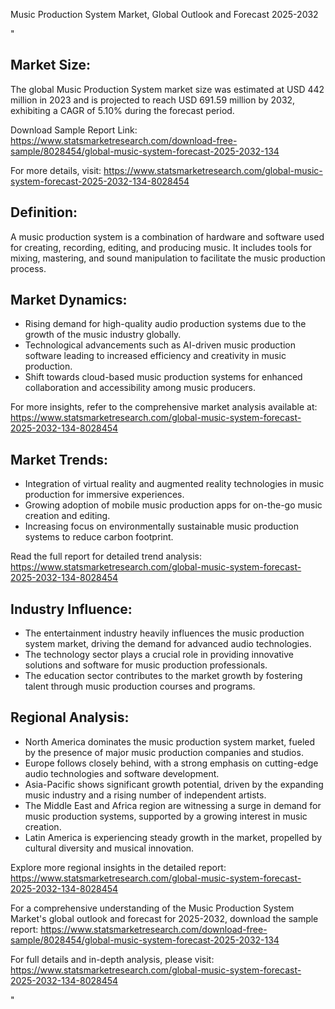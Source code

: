 Music Production System Market, Global Outlook and Forecast 2025-2032 

"<h2>Market Size:</h2>
<p>The global Music Production System market size was estimated at USD 442 million in 2023 and is projected to reach USD 691.59 million by 2032, exhibiting a CAGR of 5.10% during the forecast period.</p>
<p>Download Sample Report Link: <a href='https://www.statsmarketresearch.com/download-free-sample/8028454/global-music-system-forecast-2025-2032-134'>https://www.statsmarketresearch.com/download-free-sample/8028454/global-music-system-forecast-2025-2032-134</a></p>
<p>For more details, visit: <a href='https://www.statsmarketresearch.com/global-music-system-forecast-2025-2032-134-8028454'>https://www.statsmarketresearch.com/global-music-system-forecast-2025-2032-134-8028454</a></p>

<h2>Definition:</h2>
<p>A music production system is a combination of hardware and software used for creating, recording, editing, and producing music. It includes tools for mixing, mastering, and sound manipulation to facilitate the music production process.</p>

<h2>Market Dynamics:</h2>
<ul>
  <li>Rising demand for high-quality audio production systems due to the growth of the music industry globally.</li>
  <li>Technological advancements such as AI-driven music production software leading to increased efficiency and creativity in music production.</li>
  <li>Shift towards cloud-based music production systems for enhanced collaboration and accessibility among music producers.</li>
</ul>
<p>For more insights, refer to the comprehensive market analysis available at: <a href='https://www.statsmarketresearch.com/global-music-system-forecast-2025-2032-134-8028454'>https://www.statsmarketresearch.com/global-music-system-forecast-2025-2032-134-8028454</a></p>

<h2>Market Trends:</h2>
<ul>
  <li>Integration of virtual reality and augmented reality technologies in music production for immersive experiences.</li>
  <li>Growing adoption of mobile music production apps for on-the-go music creation and editing.</li>
  <li>Increasing focus on environmentally sustainable music production systems to reduce carbon footprint.</li>
</ul>
<p>Read the full report for detailed trend analysis: <a href='https://www.statsmarketresearch.com/global-music-system-forecast-2025-2032-134-8028454'>https://www.statsmarketresearch.com/global-music-system-forecast-2025-2032-134-8028454</a></p>

<h2>Industry Influence:</h2>
<ul>
  <li>The entertainment industry heavily influences the music production system market, driving the demand for advanced audio technologies.</li>
  <li>The technology sector plays a crucial role in providing innovative solutions and software for music production professionals.</li>
  <li>The education sector contributes to the market growth by fostering talent through music production courses and programs.</li>
</ul>

<h2>Regional Analysis:</h2>
<ul>
  <li>North America dominates the music production system market, fueled by the presence of major music production companies and studios.</li>
  <li>Europe follows closely behind, with a strong emphasis on cutting-edge audio technologies and software development.</li>
  <li>Asia-Pacific shows significant growth potential, driven by the expanding music industry and a rising number of independent artists.</li>
  <li>The Middle East and Africa region are witnessing a surge in demand for music production systems, supported by a growing interest in music creation.</li>
  <li>Latin America is experiencing steady growth in the market, propelled by cultural diversity and musical innovation.</li>
</ul>
<p>Explore more regional insights in the detailed report: <a href='https://www.statsmarketresearch.com/global-music-system-forecast-2025-2032-134-8028454'>https://www.statsmarketresearch.com/global-music-system-forecast-2025-2032-134-8028454</a></p>

<p>For a comprehensive understanding of the Music Production System Market's global outlook and forecast for 2025-2032, download the sample report: <a href='https://www.statsmarketresearch.com/download-free-sample/8028454/global-music-system-forecast-2025-2032-134'>https://www.statsmarketresearch.com/download-free-sample/8028454/global-music-system-forecast-2025-2032-134</a></p>
<p>For full details and in-depth analysis, please visit: <a href='https://www.statsmarketresearch.com/global-music-system-forecast-2025-2032-134-8028454'>https://www.statsmarketresearch.com/global-music-system-forecast-2025-2032-134-8028454</a></p>"
